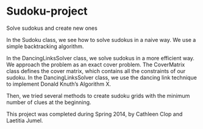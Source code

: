 # Sudoku-project
Solve sudokus and create new ones

In the Sudoku class, we see how to solve sudokus in a naive way. We use a simple backtracking algorithm.

In the DancingLinksSolver class, we solve sudokus in a more efficient way. We approach the problem as an exact cover problem. The CoverMatrix class defines the cover matrix, which contains all the constraints of our sudoku. In the DancingLinksSolver class, we use the dancing link technique to implement Donald Knuth’s Algorithm X.

Then, we tried several methods to create sudoku grids with the minimum number of clues at the beginning.

This project was completed during Spring 2014, by Cathleen Clop and Laetitia Jumel.
